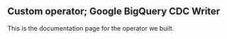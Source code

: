 ## Custom operator; Google BigQuery CDC Writer

This is the documentation page for the operator we built.

